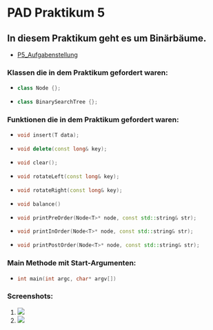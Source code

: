 # PAD Praktikum 5
## In diesem Praktikum geht es um Binärbäume.
* [P5_Aufgabenstellung](https://www.dropbox.com/s/9hhfpnlrvqa92if/Aufgabe%205.pdf?dl=0)

### Klassen die in dem Praktikum gefordert waren:

* ```c++
  class Node {};
* ```c++
  class BinarySearchTree {};

### Funktionen die in dem Praktikum gefordert waren:
* ```c++
  void insert(T data);
* ```c++
  void delete(const long& key);
* ```c++
  void clear();
* ```c++
  void rotateLeft(const long& key);
* ```c++
  void rotateRight(const long& key);
* ```c++
  void balance()
* ```c++
  void printPreOrder(Node<T>* node, const std::string& str);
* ```c++
  void printInOrder(Node<T>* node, const std::string& str);
* ```c++
  void printPostOrder(Node<T>* node, const std::string& str);

### Main Methode mit Start-Argumenten:

* ```c++
  int main(int argc, char* argv[])

### Screenshots:
1. ![](http://i.epvpimg.com/1WtXaab.png)
2. ![](http://i.epvpimg.com/In0Udab.png)
